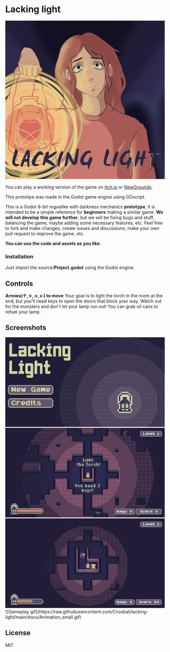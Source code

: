 
# Lacking light

<p align="center">
  <img src="https://raw.githubusercontent.com/Croobat/lacking-light/main/docs/cover_art%5B540x531%5D.png" height="500"/>
</p>

You can play a working version of the game on [Itch.io](https://tonyram9906.itch.io/lacking-light) or [NewGrounds](https://www.newgrounds.com/portal/view/830501).

This prototipe was made in the Godot game engine using GDscript.

This is a Godot 8-bit roguelike with darkness mechanics **prototype**, it is intended to be a simple reference for **beginners** making a similar game.
**We will not develop this game further**, but we will be fixing bugs and stuff, balancing the game, maybe adding some necessary features, etc. Feel free to fork and make changes, create issues and discussions, make your own pull request to improve the game, etc. 

**You can use the code and assets as you like.**


###  Installation
Just import the source/**Project.godot** using the Godot engine.


## Controls 
**Arrows(↑,↓,→,←) to move** 
Your goal is to light the torch in the room at the end, but you'll need keys to open the doors that block your way. Watch out for the monsters and don't let your lamp run out! 
You can grab oil cans to refuel your lamp.

## Screenshots
<p>
  <img src="https://raw.githubusercontent.com/Croobat/lacking-light/main/docs/Screenshot_1.png">
  <img src="https://raw.githubusercontent.com/Croobat/lacking-light/main/docs/Screenshot_2.png">
  <img src="https://raw.githubusercontent.com/Croobat/lacking-light/main/docs/Screenshot_3.png">
  ![Gameplay gif](https://raw.githubusercontent.com/Croobat/lacking-light/main/docs/Animation_small.gif)
</p>

## License
MIT
